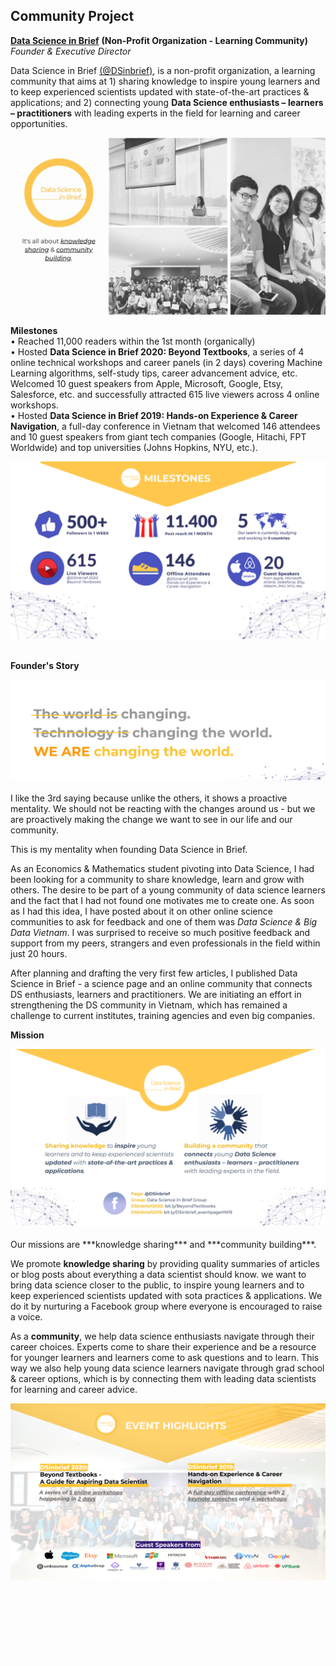 ## Community Project

[**Data Science in Brief**](https://www.facebook.com/DSinbrief/) **(Non-Profit Organization - Learning Community)** <br>
*Founder & Executive Director* <br>

Data Science in Brief [(@DSinbrief)](https://www.facebook.com/DSinbrief/), is a non-profit organization, a learning community that aims at 1) sharing knowledge to inspire young learners and to keep experienced scientists updated with state-of-the-art practices & applications; and 2) connecting young **Data Science enthusiasts – learners – practitioners** with leading experts in the field for learning and career opportunities.
<br>

<center><img src="/images/leader.gif"/></center>

**Milestones** <br>
• Reached 11,000 readers within the 1st month (organically) <br>
• Hosted **Data Science in Brief 2020: Beyond Textbooks**, a series of 4 online technical workshops and career panels (in 2 days) covering Machine Learning algorithms, self-study tips, career advancement advice, etc. Welcomed 10 guest speakers from Apple, Microsoft, Google, Etsy, Salesforce, etc. and successfully attracted 615 live viewers across 4 online workshops. <br>
• Hosted **Data Science in Brief 2019: Hands-on Experience & Career Navigation**, a full-day conference in Vietnam that welcomed 146 attendees and 10 guest speakers from giant tech companies (Google, Hitachi, FPT Worldwide) and top universities (Johns Hopkins, NYU, etc.). 

<center><img src="/images/milestone.png"/></center> <br>

**Founder's Story** <br>
<center><img src="/images/quote.png"/></center> <br>
I like the 3rd saying because unlike the others, it shows a proactive mentality. We should not be reacting with the changes around us - but we are proactively making the change we want to see in our life and our community.

This is my mentality when founding Data Science in Brief.

As an Economics & Mathematics student pivoting into Data Science, I had been looking for a community to share knowledge, learn and grow with others. The desire to be part of a young community of data science learners and the fact that I had not found one motivates me to create one. As soon as I had this idea, I have posted about it on other online science communities to ask for feedback and one of them was *Data Science & Big Data Vietnam*. I was surprised to receive so much positive feedback and support from my peers, strangers and even professionals in the field within just 20 hours.

After planning and drafting the very first few articles, I published Data Science in Brief - a science page and an online community that connects DS enthusiasts, learners and practitioners. We are initiating an effort in strengthening the DS community in Vietnam, which has remained a challenge to current institutes, training agencies and even big companies.

**Mission** <br>
<center><img src="/images/mission.png"/></center> <br>
Our missions are ***knowledge sharing*** and ***community building***.

We promote **knowledge sharing** by providing quality summaries of articles or blog posts about everything a data scientist should know. we want to bring data science closer to the public, to inspire young learners and to keep experienced scientists updated with sota practices & applications. We do it by nurturing a Facebook group where everyone is encouraged to raise a voice.

As a **community**, we help data science enthusiasts navigate through their career choices. Experts come to share their experience and be a resource for younger learners and learners come to ask questions and to learn. This way we also help young data science learners navigate through grad school & career options, which is by connecting them with leading data scientists for learning and career advice.

<center><img src="/images/eventhl.png"/></center> <br>

[<img align="center" src="/images/portfolio_center.gif"/>](https://emmyphung.github.io/sections/portfolio.html)


